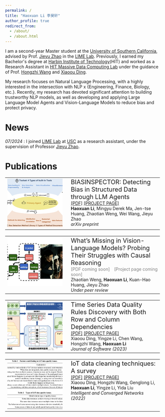 ```yaml
---
permalink: /
title: "Haoxuan Li 李昊轩"
author_profile: true
redirect_from: 
  - /about/
  - /about.html
---
```

I am a second-year Master student at the [University of Southern California](https://www.usc.edu/), advised by Prof. [Jieyu Zhao](https://jyzhao.net/) in the [LIME Lab](https://jyzhao.net/lab.html). Previously, I earned my Bachelor's degree at [Harbin Institute of Technology](https://www.hit.edu.cn/)(HIT) and worked as a Research Assistant in [HIT Massive Data Computing Lab](https://db.hit.edu.cn/main.htm) under the guidance of Prof. [Hongzhi Wang](https://homepage.hit.edu.cn/wang) and [Xiaoou Ding](https://scholar.google.com/citations?user=GJUuXGMAAAAJ).

My research focuses on Natural Language Processing, with a highly interested in the intersection with NLP x {Engineering, Finance, Biology, etc.}. Recently, my research  has devoted significant attention to building trustworthy NLP models, as well as developing and applying Large Language Model Agents and Vision-Language Models to reduce bias and protect privacy.


News
======
*07/2024* : I joined [LIME Lab](https://jyzhao.net/lab.html) at [USC](https://www.usc.edu/) as a research assistant, under the supervision of Professor [Jieyu Zhao](https://jyzhao.net/).


Publications
======
<table style="border: none; border-collapse: collapse; width: 100%; table-layout: fixed; margin-bottom: 20px;">
  <tr>
    <td style="border: none; width: 180px; vertical-align: top; padding-right: 20px;">
      <img src="../images/publication_images/BiasInspector_4.png" alt="BIASINSPECTOR: Detecting Bias in Structured Data through LLM Agents" width="200" height="160" style="object-fit: cover; border: none;" />
    </td>
    <td style="border: none; vertical-align: top;">
      <span style="font-size: 20px;">BIASINSPECTOR: Detecting Bias in Structured Data through LLM Agents</span> <br>
      <a href="https://arxiv.org/pdf/2504.04855">[PDF]</a> 
      <a href="https://arxiv.org/abs/2504.04855">[PROJECT PAGE]</a> <br>
      <strong>Haoxuan Li</strong>, Mingyu Derek Ma, Jen-tse Huang, Zhaotian Weng, Wei Wang, Jieyu Zhao  <br>
      <i>arXiv preprint</i> <br>
    </td>
  </tr>
</table>
<table style="border: none; border-collapse: collapse; width: 100%; table-layout: fixed; margin-bottom: 20px;">
  <tr>
    <td style="border: none; width: 180px; vertical-align: top; padding-right: 20px;">
      <img src="../images/publication_images/VLMCausal_3.png" alt="What’s Missing in Vision-Language Models? Probing Their Struggles with Causal Reasoning" width="200" height="160" style="object-fit: cover; border: none;" />
    </td>
    <td style="border: none; vertical-align: top;">
      <span style="font-size: 20px;">What’s Missing in Vision-Language Models? Probing Their Struggles with Causal Reasoning</span> <br>
      <!-- <a href="https://jos.org.cn/jos/article/pdf/6793">[PDF]</a> 
      <a href="https://jos.org.cn/jos/article/abstract/6793">[PROJECT PAGE]</a> <br> -->
      <span style="color: gray; margin-right: 10px;">[PDF coming soon]</span> 
      <span style="color: gray;">[Project page coming soon]</span> <br>
      Zhaotian Weng, <strong>Haoxuan Li</strong>, Kuan-Hao Huang, Jieyu Zhao <br>
      <i>Under peer review</i> <br>
    </td>
  </tr>
</table>
<table style="border: none; border-collapse: collapse; width: 100%; table-layout: fixed; margin-bottom: 20px;">
  <tr>
    <td style="border: none; width: 180px; vertical-align: top; padding-right: 20px;">
      <img src="../images/publication_images/Data_Quality_2.png" alt="Time Series Data Quality Rules Discovery with Both Row and Column Dependencies" width="200" height="160" style="object-fit: cover; border: none;" />
    </td>
    <td style="border: none; vertical-align: top;">
      <span style="font-size: 20px;">Time Series Data Quality Rules Discovery with Both Row and Column Dependencies</span> <br>
      <a href="https://jos.org.cn/jos/article/pdf/6793">[PDF]</a> 
      <a href="https://jos.org.cn/jos/article/abstract/6793">[PROJECT PAGE]</a> <br>
      Xiaoou Ding, Yingze Li, Chen Wang, Hongzhi Wang, <strong>Haoxuan Li</strong> <br>
      <i>Journal of Software (2023)</i> <br>
    </td>
  </tr>
</table>
<table style="border: none; border-collapse: collapse; width: 100%; table-layout: fixed; margin-bottom: 20px;">
  <tr>
    <td style="border: none; width: 180px; vertical-align: top; padding-right: 20px;">
      <img src="../images/publication_images/IoT_1.png" alt="IoT data cleaning techniques: A survey" width="200" height="160" style="object-fit: cover; border: none;" />
    </td>
    <td style="border: none; vertical-align: top;">
      <span style="font-size: 20px;">IoT data cleaning techniques: A survey</span> <br>
      <a href="https://ieeexplore.ieee.org/stamp/stamp.jsp?tp=&arnumber=10026521">[PDF]</a> 
      <a href="https://ieeexplore.ieee.org/document/10026521">[PROJECT PAGE]</a> <br>
      Xiaoou Ding, Hongzhi Wang, Genglong Li, <strong>Haoxuan Li</strong>, Yingze Li, Yida Liu <br>
      <i>Intelligent and Converged Networks (2022)</i> <br>
    </td>
  </tr>
</table>


<!-- Getting started
======
1. Register a GitHub account if you don't have one and confirm your e-mail (required!)
2. Fork [this repository](https://github.com/academicpages/academicpages.github.io) by clicking the "fork" button in the top right. 
3. Go to the repository's settings (rightmost item in the tabs that start with "Code", should be below "Unwatch"). Rename the repository "[your GitHub username].github.io", which will also be your website's URL.
4. Set site-wide configuration and create content & metadata (see below -- also see [this set of diffs](http://archive.is/3TPas) showing what files were changed to set up [an example site](https://getorg-testacct.github.io) for a user with the username "getorg-testacct")
5. Upload any files (like PDFs, .zip files, etc.) to the files/ directory. They will appear at https://[your GitHub username].github.io/files/example.pdf.  
6. Check status by going to the repository settings, in the "GitHub pages" section

Site-wide configuration
------
The main configuration file for the site is in the base directory in [_config.yml](https://github.com/academicpages/academicpages.github.io/blob/master/_config.yml), which defines the content in the sidebars and other site-wide features. You will need to replace the default variables with ones about yourself and your site's github repository. The configuration file for the top menu is in [_data/navigation.yml](https://github.com/academicpages/academicpages.github.io/blob/master/_data/navigation.yml). For example, if you don't have a portfolio or blog posts, you can remove those items from that navigation.yml file to remove them from the header. 

Create content & metadata
------
For site content, there is one markdown file for each type of content, which are stored in directories like _publications, _talks, _posts, _teaching, or _pages. For example, each talk is a markdown file in the [_talks directory](https://github.com/academicpages/academicpages.github.io/tree/master/_talks). At the top of each markdown file is structured data in YAML about the talk, which the theme will parse to do lots of cool stuff. The same structured data about a talk is used to generate the list of talks on the [Talks page](https://academicpages.github.io/talks), each [individual page](https://academicpages.github.io/talks/2012-03-01-talk-1) for specific talks, the talks section for the [CV page](https://academicpages.github.io/cv), and the [map of places you've given a talk](https://academicpages.github.io/talkmap.html) (if you run this [python file](https://github.com/academicpages/academicpages.github.io/blob/master/talkmap.py) or [Jupyter notebook](https://github.com/academicpages/academicpages.github.io/blob/master/talkmap.ipynb), which creates the HTML for the map based on the contents of the _talks directory).

**Markdown generator**

I have also created [a set of Jupyter notebooks](https://github.com/academicpages/academicpages.github.io/tree/master/markdown_generator
) that converts a CSV containing structured data about talks or presentations into individual markdown files that will be properly formatted for the Academic Pages template. The sample CSVs in that directory are the ones I used to create my own personal website at stuartgeiger.com. My usual workflow is that I keep a spreadsheet of my publications and talks, then run the code in these notebooks to generate the markdown files, then commit and push them to the GitHub repository.

How to edit your site's GitHub repository
------
Many people use a git client to create files on their local computer and then push them to GitHub's servers. If you are not familiar with git, you can directly edit these configuration and markdown files directly in the github.com interface. Navigate to a file (like [this one](https://github.com/academicpages/academicpages.github.io/blob/master/_talks/2012-03-01-talk-1.md) and click the pencil icon in the top right of the content preview (to the right of the "Raw | Blame | History" buttons). You can delete a file by clicking the trashcan icon to the right of the pencil icon. You can also create new files or upload files by navigating to a directory and clicking the "Create new file" or "Upload files" buttons. 

Example: editing a markdown file for a talk
![Editing a markdown file for a talk](/images/editing-talk.png)

For more info
------
More info about configuring Academic Pages can be found in [the guide](https://academicpages.github.io/markdown/). The [guides for the Minimal Mistakes theme](https://mmistakes.github.io/minimal-mistakes/docs/configuration/) (which this theme was forked from) might also be helpful. -->
